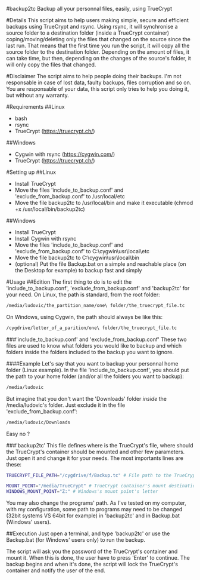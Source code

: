 #backup2tc
Backup all your personnal files, easily, using TrueCrypt

#Details
This script aims to help users making simple, secure and efficient backups using TrueCrypt and rsync. Using rsync, it will synchronise a source folder to a destination folder (inside a TrueCrypt container) coping/moving/deleting only the files that changed on the source since the last run. That means that the first time you run the script, it will copy all the source folder to the destination folder. Depending on the amount of files, it can take time, but then, depending on the changes of the source's folder, it will only copy the files that changed.

#Disclaimer
The script aims to help people doing their backups. I'm not responsable in case of lost data, faulty backups, files corruption and so on. You are responsable of your data, this script only tries to help you doing it, but without any warranty.

#Requirements
##Linux
* bash
* rsync
* TrueCrypt (https://truecrypt.ch/)

##Windows
* Cygwin with rsync (https://cygwin.com/)
* TrueCrypt (https://truecrypt.ch/)

#Setting up
##Linux
* Install TrueCrypt
* Move the files 'include_to_backup.conf' and 'exclude_from_backup.conf' to /usr/local/etc
* Move the file backup2tc to /usr/local/bin and make it executable (chmod +x /usr/local/bin/backup2tc)

##Windows
* Install TrueCrypt
* Install Cygwin with rsync
* Move the files 'include_to_backup.conf' and 'exclude_from_backup.conf' to C:\cygwin\usr\local\etc
* Move the file backup2tc to C:\cygwin\usr\local\bin
* (optional) Put the file Backup.bat on a simple and reachable place (on the Desktop for example) to backup fast and simply

#Usage
##Edition
The first thing to do is to edit the 'include_to_backup.conf', 'exclude_from_backup.conf' and 'backup2tc' for your need.
On Linux, the path is standard, from the root folder:
```bash
/media/ludovic/the_partition_name/one\ folder/the_truecrypt_file.tc
```
On Windows, using Cygwin, the path should always be like this:
```bash
/cygdrive/letter_of_a_parition/one\ folder/the_truecrypt_file.tc
```
###'include_to_backup.conf' and 'exclude_from_backup.conf'
These two files are used to know what folders you would like to backup and which folders inside the folders included to the backup you want to ignore.

####Example
Let's say that you want to backup your personnal home folder (Linux example).
In the file 'include_to_backup.conf', you should put the path to your home folder (and/or all the folders you want to backup):
```bash
/media/ludovic
```
But imagine that you don't want the 'Downloads' folder *inside* the /media/ludovic's folder. Just exclude it in the file 'exclude_from_backup.conf':
```bash
/media/ludovic/Downloads
```
Easy no ?

###'backup2tc'
This file defines where is the TrueCrypt's file, where should the TrueCrypt's container should be mounted and other few parameters. Just open it and change it for your needs. The most importants lines are these:
```bash
TRUECRYPT_FILE_PATH="/cygdrive/f/Backup.tc" # File path to the TrueCrypt container

MOUNT_POINT="/media/TrueCrypt" # TrueCrypt container's mount destination (Unix only)
WINDOWS_MOUNT_POINT="Z:" # Windows's mount point's letter
```
You may also change the programs' path. As I've tested on my computer, with my configuration, some path to programs may need to be changed (32bit systems VS 64bit for example) in 'backup2tc' and in Backup.bat (Windows' users).

##Execution
Just open a terminal, and type 'backup2tc' or use the Backup.bat (for Windows' users only) to run the backup.

The script will ask you the password of the TrueCrypt's container and mount it. When this is done, the user have to press 'Enter' to continue. The backup begins and when it's done, the script will lock the TrueCrypt's container and notify the user of the end.
